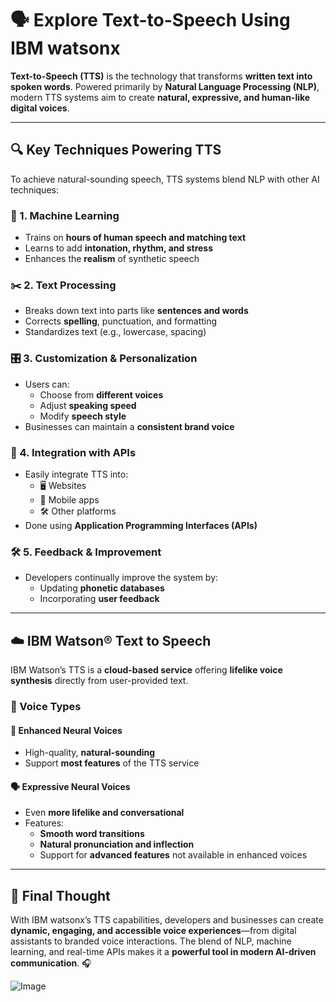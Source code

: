# 🗣️ Explore Text-to-Speech Using IBM watsonx

**Text-to-Speech (TTS)** is the technology that transforms **written text into spoken words**. Powered primarily by **Natural Language Processing (NLP)**, modern TTS systems aim to create **natural, expressive, and human-like digital voices**.

---

## 🔍 Key Techniques Powering TTS

To achieve natural-sounding speech, TTS systems blend NLP with other AI techniques:

### 🤖 1. Machine Learning
- Trains on **hours of human speech and matching text**
- Learns to add **intonation, rhythm, and stress**
- Enhances the **realism** of synthetic speech

### ✂️ 2. Text Processing
- Breaks down text into parts like **sentences and words**
- Corrects **spelling**, punctuation, and formatting
- Standardizes text (e.g., lowercase, spacing)

### 🎛️ 3. Customization & Personalization
- Users can:
  - Choose from **different voices**
  - Adjust **speaking speed**
  - Modify **speech style**
- Businesses can maintain a **consistent brand voice**

### 🔌 4. Integration with APIs
- Easily integrate TTS into:
  - 🖥️ Websites
  - 📱 Mobile apps
  - 🛠️ Other platforms
- Done using **Application Programming Interfaces (APIs)**

### 🛠️ 5. Feedback & Improvement
- Developers continually improve the system by:
  - Updating **phonetic databases**
  - Incorporating **user feedback**

---

## ☁️ IBM Watson® Text to Speech

IBM Watson’s TTS is a **cloud-based service** offering **lifelike voice synthesis** directly from user-provided text.

### 🧠 Voice Types

#### 🎤 Enhanced Neural Voices
- High-quality, **natural-sounding**
- Support **most features** of the TTS service

#### 🗣️ Expressive Neural Voices
- Even **more lifelike and conversational**
- Features:
  - **Smooth word transitions**
  - **Natural pronunciation and inflection**
  - Support for **advanced features** not available in enhanced voices

---

## 🚀 Final Thought

With IBM watsonx’s TTS capabilities, developers and businesses can create **dynamic, engaging, and accessible voice experiences**—from digital assistants to branded voice interactions. The blend of NLP, machine learning, and real-time APIs makes it a **powerful tool in modern AI-driven communication**. 🎧

![Image](https://github.com/user-attachments/assets/b3af94e3-5078-47c6-a248-d7a643353f30)
